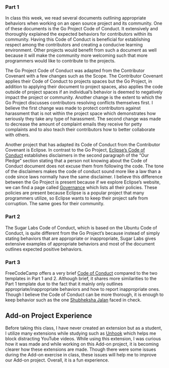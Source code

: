 ### Part 1  

In class this week, we read several documents outlining appropriate behaviors when working on an open source project and its community. One of these documents is the Go Project Code of Conduct. It extensively and thoroughly explained the expected behaviors for contributors within its community. Having this Code of Conduct is beneficial for establishing respect among the contributors and creating a conducive learning environment. Other projects would benefit from such a document as well because it will make the community more welcoming such that more programmers would like to contribute to the projects.  


The Go Project Code of Conduct was adapted from the Contributor Covenant with a few changes such as the Scope. The Contributor Covenant applies their Code of Conduct to projects spaces but the Go Project, in addition to applying their document to project spaces, also applies the code outside of project spaces if an individual’s behavior is deemed to negatively impact the project or community. Another change is the extent to which the Go Project discusses contributors resolving conflicts themselves first. I believe the first change was made to protect contributors against harassment that is not within the project space which demonstrates how seriously they take any type of harassment. The second change was made to decrease the amount of complaint emails they receive for petty complaints and to also teach their contributors how to better collaborate with others.  


Another project that has adapted its Code of Conduct from the Contributor Covenant is Eclipse. In contrast to the Go Project, [Eclipse’s Code of Conduct](https://www.eclipse.org/org/documents/Community_Code_of_Conduct.php) establishes disclaimers in the second paragraph of the “Our Pledge” section stating that a person not knowing about the Code of Conduct document does not excuse them from following the code. The tone of the disclaimers makes the code of conduct sound more like a law than a code since laws normally have the same disclaimer. I believe this difference between the Go Project is present because if we explore Eclipse’s website, we can find a page called [Governance](https://www.eclipse.org/org/documents/) which lists all their policies. These policies are present because Eclipse is a popular project that many programmers utilize, so Eclipse wants to keep their project safe from corruption. The same goes for their community.  

### Part 2  

The Sugar Labs Code of Conduct, which is based on the Ubuntu Code of Conduct, is quite different from the Go Project’s because instead of simply stating behaviors that are appropriate or inappropriate, Sugar Labs gives extensive examples of appropriate behaviors and most of the document outlines expected positive behaviors.  

### Part 3  

FreeCodeCamp offers a very brief [Code of Conduct](https://www.freecodecamp.org/news/code-of-conduct) compared to the two templates in Part 1 and 2. Although brief, it shares more similarities to the Part 1 template due to the fact that it mainly only outlines appropriate/inappropriate behaviors and how to report inappropriate ones. Though I believe the Code of Conduct can be more thorough, it is enough to keep behavior such as the one [Shubheksha Jalan](https://github.com/freeCodeCamp/freeCodeCamp/issues/5345) faced in check.  


## Add-on Project Experience  

Before taking this class, I have never created an extension but as a student, I utilize many extensions while studying such as [Unhook](https://chrome.google.com/webstore/detail/unhook-remove-youtube-rec/khncfooichmfjbepaaaebmommgaepoid?hl=en) which helps me block distracting YouTube videos. While using this extension, I was curious how it was made and while working on this Add-on project, it is becoming clearer how these extensions are made. Though there were some issues during the Add-on exercise in class, these issues will help me to improve our Add-on project. Overall, it is a fun experience. 
